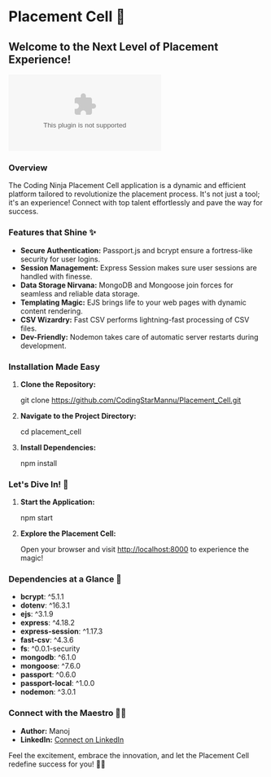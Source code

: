# Placement Cell 🚀

## Welcome to the Next Level of Placement Experience!

![Placement Cell](placement-cell-coding-ninja.onrender.com)

### Overview

The Coding Ninja Placement Cell application is a dynamic and efficient platform tailored to revolutionize the placement process. It's not just a tool; it's an experience! Connect with top talent effortlessly and pave the way for success.

### Features that Shine ✨

- **Secure Authentication:** Passport.js and bcrypt ensure a fortress-like security for user logins.
- **Session Management:** Express Session makes sure user sessions are handled with finesse.
- **Data Storage Nirvana:** MongoDB and Mongoose join forces for seamless and reliable data storage.
- **Templating Magic:** EJS brings life to your web pages with dynamic content rendering.
- **CSV Wizardry:** Fast CSV performs lightning-fast processing of CSV files.
- **Dev-Friendly:** Nodemon takes care of automatic server restarts during development.

### Installation Made Easy

1. **Clone the Repository:**


   git clone https://github.com/CodingStarMannu/Placement_Cell.git


2. **Navigate to the Project Directory:**

   cd placement_cell


3. **Install Dependencies:**

   npm install


### Let's Dive In! 🚀

1. **Start the Application:**

   npm start
 

2. **Explore the Placement Cell:**

   Open your browser and visit [http://localhost:8000](http://localhost:8000) to experience the magic!

### Dependencies at a Glance 🌈

- **bcrypt**: ^5.1.1
- **dotenv**: ^16.3.1
- **ejs**: ^3.1.9
- **express**: ^4.18.2
- **express-session**: ^1.17.3
- **fast-csv**: ^4.3.6
- **fs**: ^0.0.1-security
- **mongodb**: ^6.1.0
- **mongoose**: ^7.6.0
- **passport**: ^0.6.0
- **passport-local**: ^1.0.0
- **nodemon**: ^3.0.1

### Connect with the Maestro 🧑‍💻

- **Author:** Manoj
- **LinkedIn:** [Connect on LinkedIn](https://www.linkedin.com/in/manoj-pant-4b470922b/)

Feel the excitement, embrace the innovation, and let the Placement Cell redefine success for you! 🚀🔥